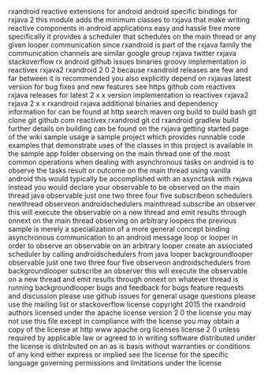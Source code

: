 rxandroid reactive extensions for android android specific bindings for rxjava 2 this module adds the minimum classes to rxjava that make writing reactive components in android applications easy and hassle free more specifically it provides a scheduler that schedules on the main thread or any given looper communication since rxandroid is part of the rxjava family the communication channels are similar google group rxjava twitter rxjava stackoverflow rx android github issues binaries groovy implementation io reactivex rxjava2 rxandroid 2 0 2 because rxandroid releases are few and far between it is recommended you also explicitly depend on rxjavas latest version for bug fixes and new features see https github com reactivex rxjava releases for latest 2 x x version implementation io reactivex rxjava2 rxjava 2 x x rxandroid rxjava additional binaries and dependency information for can be found at http search maven org build to build bash git clone git github com reactivex rxandroid git cd rxandroid gradlew build further details on building can be found on the rxjava getting started page of the wiki sample usage a sample project which provides runnable code examples that demonstrate uses of the classes in this project is available in the sample app folder observing on the main thread one of the most common operations when dealing with asynchronous tasks on android is to observe the tasks result or outcome on the main thread using vanilla android this would typically be accomplished with an asynctask with rxjava instead you would declare your observable to be observed on the main thread java observable just one two three four five subscribeon schedulers newthread observeon androidschedulers mainthread subscribe an observer this will execute the observable on a new thread and emit results through onnext on the main thread observing on arbitrary loopers the previous sample is merely a specialization of a more general concept binding asynchronous communication to an android message loop or looper in order to observe an observable on an arbitrary looper create an associated scheduler by calling androidschedulers from java looper backgroundlooper observable just one two three four five observeon androidschedulers from backgroundlooper subscribe an observer this will execute the observable on a new thread and emit results through onnext on whatever thread is running backgroundlooper bugs and feedback for bugs feature requests and discussion please use github issues for general usage questions please use the mailing list or stackoverflow license copyright 2015 the rxandroid authors licensed under the apache license version 2 0 the license you may not use this file except in compliance with the license you may obtain a copy of the license at http www apache org licenses license 2 0 unless required by applicable law or agreed to in writing software distributed under the license is distributed on an as is basis without warranties or conditions of any kind either express or implied see the license for the specific language governing permissions and limitations under the license